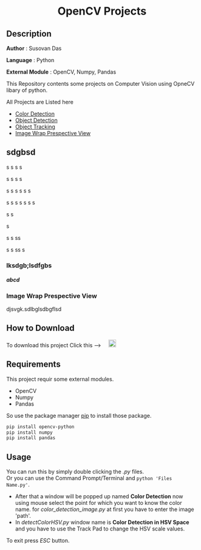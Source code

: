 #
**<H1 align = "center">OpenCV Projects</H1>**

## Description

**Author** : Susovan Das

**Language** : Python  

**External Module** : OpenCV, Numpy, Pandas

This Repository contents some projects on Computer Vision using OpneCV libary of python.

All Projects are Listed here

* [Color Detection](Color_Detection/)
* [Object Detection](Object_Detection/)
* [Object Tracking](Object_Tracking/)
* [Image Wrap Prespective View](###-Image-Wrap-Prespective-View)

## sdgbsd
s
s
s
s

s
s
s
s

s
s
s
s
s
s

s
s
s
s
s
s
s

s
s

s


s
s
ss

s
s
ss
s

### lksdgb;lsdfgbs

##### abcd

### Image Wrap Prespective View
djsvgk.sdlbglsdbgflsd

## How to Download

To download this project Click this --> &nbsp; &nbsp; [<img src="https://github.com/SusovanGithub/OpenCV-Projects/blob/master/Assets/.download_icon.png" width="20" height="20"/>][DownGit]

## Requirements

This project requir some external modules.
* OpenCV
* Numpy
* Pandas

So use the package manager [pip](https://pypi.org/project/pip/) to install those package.

```bash
pip install opencv-python
pip install numpy
pip install pandas
```

## Usage

You can run this by simply double clicking the _.py_ files.  
Or you can use the Command Prompt/Terminal and `python 'Files Name.py'`.  

* After that a window will be popped up named **Color Detection** now using mouse select the point for which you want to know the color name. for _color_detection_image.py_ at first you have to enter the image 'path'.
* In _detectColorHSV.py_ window name is **Color Detection in HSV Space** and you have to use the Track Pad to change the HSV scale values.

To exit press _ESC_ button.

<!--Inner Links-->
[imgGif]: https://github.com/SusovanGithub/OpenCV-Projects/blob/master/Assets/color_detection_image.gif
[webcamGif]: https://github.com/SusovanGithub/OpenCV-Projects/blob/master/Assets/color_detection_webcam.gif
[imgHSVGif]: https://github.com/SusovanGithub/OpenCV-Projects/blob/master/Assets/detectColorHSV.gif
[DownGit]: https://minhaskamal.github.io/DownGit/#/home?url=https://github.com/SusovanGithub/OpenCV-Projects/tree/master/Color_Detection
